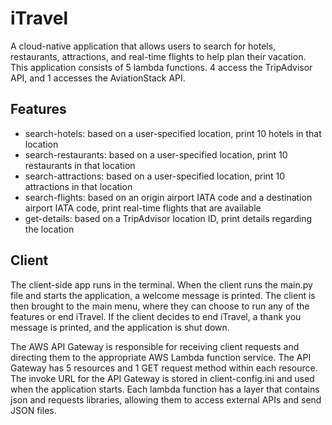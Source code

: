 # iTravel
A cloud-native application that allows users to search for hotels, restaurants, attractions, and real-time flights to help plan their vacation. This application consists of 5 lambda functions. 4 access the TripAdvisor API, and 1 accesses the AviationStack API. 

## Features
- search-hotels: based on a user-specified location, print 10 hotels in that location
- search-restaurants: based on a user-specified location, print 10 restaurants in that location
- search-attractions: based on a user-specified location, print 10 attractions in that location
- search-flights: based on an origin airport IATA code and a destination airport IATA code, print real-time flights that are available
- get-details: based on a TripAdvisor location ID, print details regarding the location

## Client
The client-side app runs in the terminal. When the client runs the main.py file and starts the application, a welcome message is printed. The client is then brought to the main menu, where they can choose to run any of the features or end iTravel. If the client decides to end iTravel, a thank you message is printed, and the application is shut down.

The AWS API Gateway is responsible for receiving client requests and directing them to the appropriate AWS Lambda function service. The API Gateway has 5 resources and 1 GET request method within each resource. The invoke URL for the API Gateway is stored in client-config.ini and used when the application starts. Each lambda function has a layer that contains json and requests libraries, allowing them to access external APIs and send JSON files.
